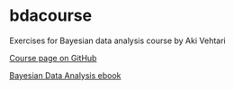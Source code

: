 # bdacourse
Exercises for Bayesian data analysis course by Aki Vehtari

[Course page on GitHub](https://avehtari.github.io/BDA_course_Aalto/gsu2021.html)

[Bayesian Data Analysis ebook](http://www.stat.columbia.edu/~gelman/book/BDA3.pdf)

